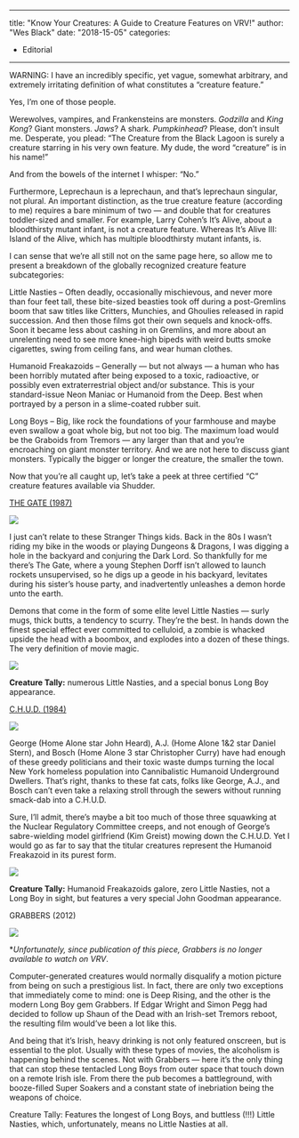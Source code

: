 
---
title: "Know Your Creatures: A Guide to Creature Features on VRV!"
author: "Wes Black"
date: "2018-15-05"
categories:
- Editorial
---

WARNING: I have an incredibly specific, yet vague, somewhat arbitrary, and extremely irritating definition of what constitutes a “creature feature.”

Yes, I’m one of those people. 

Werewolves, vampires, and Frankensteins are monsters. *Godzilla* and *King Kong*? Giant monsters. *Jaws*? A shark. *Pumpkinhead*? Please, don&#8217;t insult me. Desperate, you plead: “The Creature from the Black Lagoon is surely a creature starring in his very own feature. My dude, the word “creature” is in his name!” 

And from the bowels of the internet I whisper: “No.”

Furthermore, Leprechaun is a leprechaun, and that’s leprechaun singular, not plural. An important distinction, as the true creature feature (according to me) requires a bare minimum of two — and double that for creatures toddler-sized and smaller. For example, Larry Cohen’s It’s Alive, about a bloodthirsty mutant infant, is not a creature feature. Whereas It’s Alive III: Island of the Alive, which has multiple bloodthirsty mutant infants, is. 

I can sense that we’re all still not on the same page here, so allow me to present a breakdown of the globally recognized creature feature subcategories:

Little Nasties &#8211; Often deadly, occasionally mischievous, and never more than four feet tall, these bite-sized beasties took off during a post-Gremlins boom that saw titles like Critters, Munchies, and Ghoulies released in rapid succession. And then those films got their own sequels and knock-offs. Soon it became less about cashing in on Gremlins, and more about an unrelenting need to see more knee-high bipeds with weird butts smoke cigarettes, swing from ceiling fans, and wear human clothes. 

Humanoid Freakazoids &#8211; Generally — but not always — a human who has been horribly mutated after being exposed to a toxic, radioactive, or possibly even extraterrestrial object and/or substance. This is your standard-issue Neon Maniac or Humanoid from the Deep. Best when portrayed by a person in a slime-coated rubber suit.

Long Boys &#8211; Big, like rock the foundations of your farmhouse and maybe even swallow a goat whole big, but not too big. The maximum load would be the Graboids from Tremors — any larger than that and you’re encroaching on giant monster territory. And we are not here to discuss giant monsters. Typically the bigger or longer the creature, the smaller the town.

Now that you’re all caught up, let’s take a peek at three certified “C” creature features available via Shudder.

[THE GATE (1987)](https://vrv.co/watch/G6Q4E50QR/The-Gate?utm_source=editorial_vrv&amp;utm_medium=blog_vrv&amp;utm_campaign=know-your-creatures-a-guide-to-creature-features-on-vrv)

![](https://i2.wp.com/vrvblog.co/wp-content/uploads/2018/05/TheGate1-1024x558.png?resize=1024%2C558&#038;ssl=1)

I just can’t relate to these Stranger Things kids. Back in the 80s I wasn’t riding my bike in the woods or playing Dungeons & Dragons, I was digging a hole in the backyard and conjuring the Dark Lord. So thankfully for me there’s The Gate, where a young Stephen Dorff isn’t allowed to launch rockets unsupervised, so he digs up a geode in his backyard, levitates during his sister’s house party, and inadvertently unleashes a demon horde unto the earth.

Demons that come in the form of some elite level Little Nasties — surly mugs, thick butts, a tendency to scurry. They’re the best. In hands down the finest special effect ever committed to celluloid, a zombie is whacked upside the head with a boombox, and explodes into a dozen of these things. The very definition of movie magic.

![](https://i2.wp.com/vrvblog.co/wp-content/uploads/2018/05/TheGate2.gif?resize=640%2C356&#038;ssl=1)

**Creature Tally:** numerous Little Nasties, and a special bonus Long Boy appearance.

[C.H.U.D. (1984)](https://vrv.co/watch/GYE5W51GR/CHUD?utm_source=editorial_vrv&amp;utm_medium=blog_vrv&amp;utm_campaign=know-your-creatures-a-guide-to-creature-features-on-vrv)

![](https://i0.wp.com/vrvblog.co/wp-content/uploads/2018/05/CHUD1-1024x573.png?resize=1024%2C573&#038;ssl=1)

George (Home Alone star John Heard), A.J. (Home Alone 1&2 star Daniel Stern), and Bosch (Home Alone 3 star Christopher Curry) have had enough of these greedy politicians and their toxic waste dumps turning the local New York homeless population into Cannibalistic Humanoid Underground Dwellers. That’s right, thanks to these fat cats, folks like George, A.J., and Bosch can’t even take a relaxing stroll through the sewers without running smack-dab into a C.H.U.D.

Sure, I’ll admit, there’s maybe a bit too much of those three squawking at the Nuclear Regulatory Committee creeps, and not enough of George’s sabre-wielding model girlfriend (Kim Greist) mowing down the C.H.U.D. Yet I would go as far to say that the titular creatures represent the Humanoid Freakazoid in its purest form.

![](https://i1.wp.com/vrvblog.co/wp-content/uploads/2018/05/CHUD2-1024x573.png?resize=1024%2C573&#038;ssl=1)

**Creature Tally:** Humanoid Freakazoids galore, zero Little Nasties, not a Long Boy in sight, but features a very special John Goodman appearance. 

GRABBERS (2012)

![](https://i2.wp.com/vrvblog.co/wp-content/uploads/2018/05/Grabbers1-1024x438.png?resize=1024%2C438&#038;ssl=1)

**Unfortunately, since publication of this piece, *Grabbers* is no longer available to watch on VRV*.

Computer-generated creatures would normally disqualify a motion picture from being on such a prestigious list. In fact, there are only two exceptions that immediately come to mind: one is Deep Rising, and the other is the modern Long Boy gem Grabbers. If Edgar Wright and Simon Pegg had decided to follow up Shaun of the Dead with an Irish-set Tremors reboot, the resulting film would&#8217;ve been a lot like this. 

And being that it’s Irish, heavy drinking is not only featured onscreen, but is essential to the plot. Usually with these types of movies, the alcoholism is happening behind the scenes. Not with Grabbers — here it’s the only thing that can stop these tentacled Long Boys from outer space that touch down on a remote Irish isle. From there the pub becomes a battleground, with booze-filled Super Soakers and a constant state of inebriation being the weapons of choice.

Creature Tally: Features the longest of Long Boys, and buttless (!!!) Little Nasties, which, unfortunately, means no Little Nasties at all.
